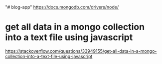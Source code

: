 "# blog-app" 
https://docs.mongodb.com/drivers/node/
# get all data in a mongo collection into a text file using javascript
https://stackoverflow.com/questions/33949155/get-all-data-in-a-mongo-collection-into-a-text-file-using-javascript
